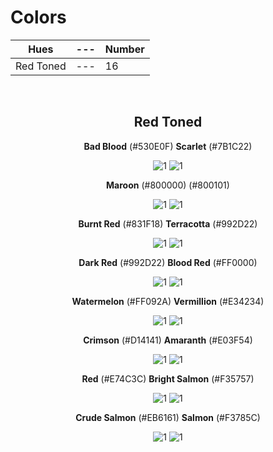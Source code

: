 # Colors

<div align=center>

Hues | --- | Number
--- | --- | ---
Red Toned | --- | 16

<br>

## Red Toned

**Bad Blood** (#530E0F) **Scarlet** (#7B1C22)

![1](https://fakeimg.pl/130x130/530e0f/?text=%20) ![1](https://fakeimg.pl/130x130/7B1C22/?text=%20)

**Maroon** (#800000) (#800101) <!-- Reverie's Color -->

![1](https://fakeimg.pl/130x130/800000/?text=%20) ![1](https://fakeimg.pl/130x130/800101/?text=%20)

**Burnt Red** (#831F18) **Terracotta** (#992D22)

![1](https://fakeimg.pl/130x130/831F18/?text=%20) ![1](https://fakeimg.pl/130x130/992D22/?text=%20)

**Dark Red** (#992D22) **Blood Red** (#FF0000)

![1](https://fakeimg.pl/130x130/992D22/?text=%20) ![1](https://fakeimg.pl/130x130/ff0000/?text=%20)

 **Watermelon** (#FF092A) <!-- Ace's Color --> **Vermillion** (#E34234)

![1](https://fakeimg.pl/130x130/FF092A/?text=%20) ![1](https://fakeimg.pl/130x130/E34234/?text=%20)

 **Crimson** (#D14141) **Amaranth** (#E03F54)

![1](https://fakeimg.pl/130x130/D14141/?text=%20) ![1](https://fakeimg.pl/130x130/E03F54/?text=%20)

 **Red** (#E74C3C) **Bright Salmon** (#F35757)

 ![1](https://fakeimg.pl/130x130/E74C3C/?text=%20) ![1](https://fakeimg.pl/130x130/F35757/?text=%20)

**Crude Salmon** (#EB6161) **Salmon** (#F3785C)

![1](https://fakeimg.pl/130x130/EB6161/?text=%20) ![1](https://fakeimg.pl/130x130/F3785C/?text=%20)

</div>
